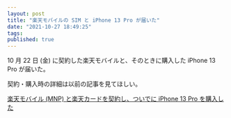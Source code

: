 ```yaml
---
layout: post
title: "楽天モバイルの SIM と iPhone 13 Pro が届いた"
date: "2021-10-27 18:49:25"
tags:
published: true
---
```


10 月 22 日 (金) に契約した楽天モバイルと、そのときに購入した iPhone 13 Pro が届いた。

契約・購入時の詳細は以前の記事を見てほしい。

[楽天モバイル (MNP) と楽天カードを契約し、ついでに iPhone 13 Pro を購入した](rakuten-mobile-and-card-and-iphone)

